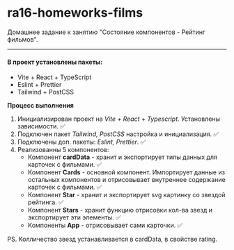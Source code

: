 # ra16-homeworks-films

Домашнее задание к занятию "Состояние компонентов - Рейтинг фильмов".
 
 ***
 
 #### В проект установлены пакеты:
 
 + Vite + React + TypeScript
 + Eslint + Prettier
 + Tailwind + PostCSS
 
 **Процесс выполнения**
 
 1. Инициализирован проект на *Vite + React + Typescript*. Установлены зависимости. ✅
 2. Подключен пакет *Tailwind, PostCSS* настройка и инициализация. ✅
 3. Подключены доп. пакеты: *Eslint, Prettier*. ✅
 4. Реализованны 5 компонентов:
    - Компонент **cardData** - хранит и экспортирует типы данных для карточек с фильмами. ✅
    - Компонент **Cards** - основной компонент. Импортирует данные из остальных компонентов и 
      отрисовывает внутреннее содержание карточек с фильмами. ✅
    - Компонент **Star** - хранит и экспортирует svg картинку со звездой рейтинга. ✅
    - Компонент **Stars** - хранит функцию отрисовки кол-ва звезд и экспортирует эти элементы. ✅
    - Компоненты **App** - отрисовывает сами карточки. ✅ 
  
  PS. Колличество звезд устанавливается в cardData, в свойстве rating.
